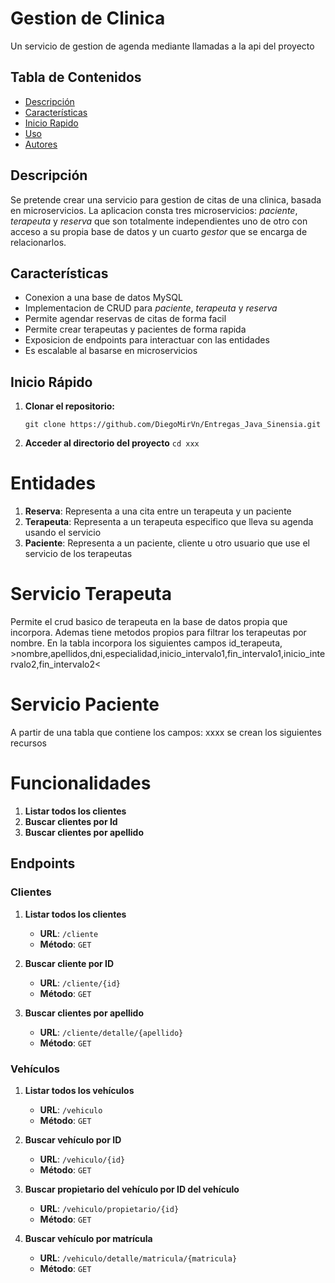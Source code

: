 # Gestion de Clinica

Un servicio de gestion de agenda mediante llamadas a la api del proyecto

## Tabla de Contenidos

- [Descripción](#descripción)
- [Características](#características)
- [Inicio Rapido](#iniciorapido)
- [Uso](#uso)
- [Autores](#autores)


## Descripción

Se pretende crear una servicio para gestion de citas de una clinica, basada en microservicios. La aplicacion consta tres microservicios:
_paciente_, _terapeuta_ y _reserva_ que son totalmente independientes uno de otro con acceso a su propia base de datos y un cuarto _gestor_ que se encarga de relacionarlos.


## Características

- Conexion a una base de datos MySQL
- Implementacion de CRUD para _paciente_, _terapeuta_ y _reserva_
- Permite agendar reservas de citas de forma facil
- Permite crear terapeutas y pacientes de forma rapida
- Exposicion de endpoints para interactuar con las entidades
- Es escalable al basarse en microservicios


## Inicio Rápido

1. **Clonar el repositorio:**
  
   ```git clone https://github.com/DiegoMirVn/Entregas_Java_Sinensia.git```
   
3. **Acceder al directorio del proyecto**
  ```cd xxx```

# Entidades

1. **Reserva**: Representa a una cita entre un terapeuta y un paciente
2. **Terapeuta**: Representa a un terapeuta especifico que lleva su agenda usando el servicio
3. **Paciente**: Representa a un paciente, cliente u otro usuario que use el servicio de los terapeutas


# Servicio Terapeuta

Permite el crud basico de terapeuta en la base de datos propia que incorpora. Ademas tiene metodos propios para filtrar los terapeutas por nombre.
En la tabla incorpora los siguientes campos id_terapeuta, >nombre,apellidos,dni,especialidad,inicio_intervalo1,fin_intervalo1,inicio_intervalo2,fin_intervalo2<

# Servicio Paciente

A partir de una tabla que contiene los campos:  xxxx  se crean los siguientes recursos

# Funcionalidades
1. **Listar todos los clientes**
2. **Buscar clientes por Id**
3. **Buscar clientes por apellido**

## Endpoints 

### Clientes

1. **Listar todos los clientes**
   - **URL**: `/cliente`
   - **Método**: `GET`

2. **Buscar cliente por ID**
   - **URL**: `/cliente/{id}`
   - **Método**: `GET`

3. **Buscar clientes por apellido**
   - **URL**: `/cliente/detalle/{apellido}`
   - **Método**: `GET`



### Vehículos

1. **Listar todos los vehículos**
   - **URL**: `/vehiculo`
   - **Método**: `GET`

2. **Buscar vehículo por ID**
   - **URL**: `/vehiculo/{id}`
   - **Método**: `GET`

3. **Buscar propietario del vehículo por ID del vehículo**
   - **URL**: `/vehiculo/propietario/{id}`
   - **Método**: `GET`

4. **Buscar vehículo por matrícula**
   - **URL**: `/vehiculo/detalle/matricula/{matricula}`
   - **Método**: `GET`





 
  

